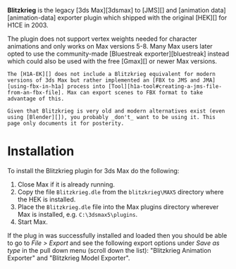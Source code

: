 **Blitzkrieg** is the legacy [3ds Max][3dsmax] to [JMS][] and [animation data][animation-data] exporter plugin which shipped with the original [HEK][] for H1CE in 2003.

The plugin does not support vertex weights needed for character animations and only works on Max versions 5-8. Many Max users later opted to use the community-made [Bluestreak exporter][bluestreak] instead which could also be used with the free [Gmax][] or newer Max versions.

```.alert
The [H1A-EK][] does not include a Blitzkrieg equivalent for modern versions of 3ds Max but rather implemented an [FBX to JMS and JMA][using-fbx-in-h1a] process into [Tool][h1a-tool#creating-a-jms-file-from-an-fbx-file]. Max can export scenes to FBX format to take advantage of this.

Given that Blitzkrieg is very old and modern alternatives exist (even using [Blender][]), you probably _don't_ want to be using it. This page only documents it for posterity.
```

# Installation
To install the Blitzkrieg plugin for 3ds Max do the following:

1. Close Max if it is already running.
2. Copy the file `Blitzkrieg.dle` from the `blitzkrieg\MAX5` directory where the HEK is installed.
3. Place the `Blitzkrieg.dle` file into the Max plugins directory wherever Max is installed, e.g. `C:\3dsmax5\plugins`.
4. Start Max.

If the plug in was successfully installed and loaded then you should be able to go to _File > Export_ and see the following export options under _Save as type_ in the pull down menu (scroll down the list): "Blitzkrieg Animation Exporter" and "Blitzkrieg Model Exporter".
